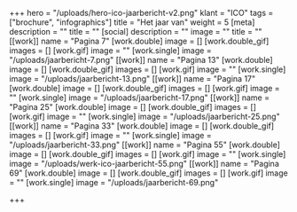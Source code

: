 +++
hero = "/uploads/hero-ico-jaarbericht-v2.png"
klant = "ICO"
tags = ["brochure", "infographics"]
title = "Het jaar van"
weight = 5
[meta]
description = ""
title = ""
[social]
description = ""
image = ""
title = ""
[[work]]
name = "Pagina 7"
[work.double]
image = []
[work.double_gif]
images = []
[work.gif]
image = ""
[work.single]
image = "/uploads/jaarbericht-7.png"
[[work]]
name = "Pagina 13"
[work.double]
image = []
[work.double_gif]
images = []
[work.gif]
image = ""
[work.single]
image = "/uploads/jaarbericht-13.png"
[[work]]
name = "Pagina 17"
[work.double]
image = []
[work.double_gif]
images = []
[work.gif]
image = ""
[work.single]
image = "/uploads/jaarbericht-17.png"
[[work]]
name = "Pagina 25"
[work.double]
image = []
[work.double_gif]
images = []
[work.gif]
image = ""
[work.single]
image = "/uploads/jaarbericht-25.png"
[[work]]
name = "Pagina 33"
[work.double]
image = []
[work.double_gif]
images = []
[work.gif]
image = ""
[work.single]
image = "/uploads/jaarbericht-33.png"
[[work]]
name = "Pagina 55"
[work.double]
image = []
[work.double_gif]
images = []
[work.gif]
image = ""
[work.single]
image = "/uploads/werk-ico-jaarbericht-55.png"
[[work]]
name = "Pagina 69"
[work.double]
image = []
[work.double_gif]
images = []
[work.gif]
image = ""
[work.single]
image = "/uploads/jaarbericht-69.png"

+++
